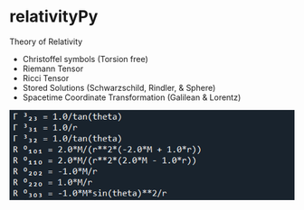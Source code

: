 # relativityPy
Theory of Relativity

- Christoffel symbols (Torsion free)
- Riemann Tensor
- Ricci Tensor
- Stored Solutions (Schwarzschild, Rindler, & Sphere)
- Spacetime Coordinate Transformation (Galilean & Lorentz)

![alt text](https://github.com/OmarhzmMashal/relativityPy/blob/main/tensors.png)
